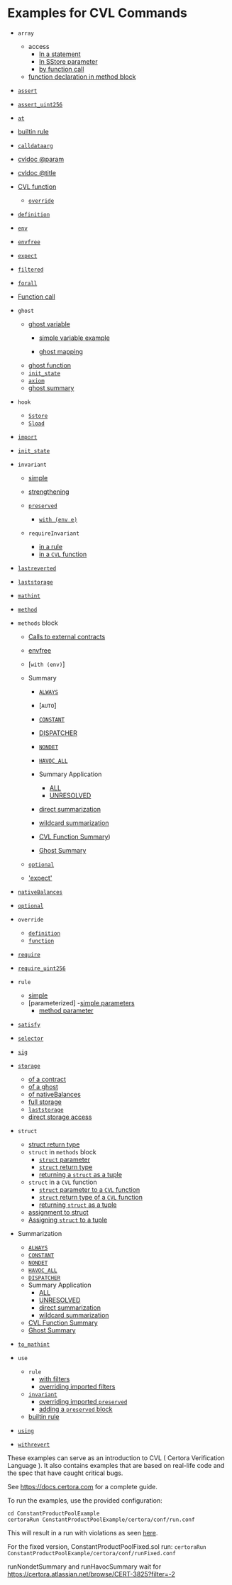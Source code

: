 # Examples for CVL Commands

- `array`
   - access
      - [In a statement](https://github.com/Certora/Examples/blob/14668d39a6ddc67af349bc5b82f73db73349ef18/CVLByExample/structs/BankAccounts/certora/specs/Bank.spec#L87)
      - [In SStore parameter](https://github.com/Certora/Examples/blob/14668d39a6ddc67af349bc5b82f73db73349ef18/CVLByExample/structs/BankAccounts/certora/specs/Bank.spec#L146)
      - [by function call](https://github.com/Certora/Examples/blob/14668d39a6ddc67af349bc5b82f73db73349ef18/CVLByExample/structs/BankAccounts/certora/specs/Bank.spec#L76)
   - [function declaration in method block](https://github.com/Certora/Examples/blob/14668d39a6ddc67af349bc5b82f73db73349ef18/CVLByExample/structs/BankAccounts/certora/specs/Bank.spec#L20C5-L20C74)
- [`assert`](https://github.com/Certora/Examples/blob/14668d39a6ddc67af349bc5b82f73db73349ef18/CVLByExample/ConstantProductPool/certora/spec/ConstantProductPool.spec#L75)

- [`assert_uint256`](https://github.com/Certora/Examples/blob/be09cf32c55e39f5f5aa8cba1431f9e519b52365/CVLByExample/ERC20/certora/specs/ERC20Fixed.spec#L189)

- [`at`](https://github.com/Certora/Examples/blob/14668d39a6ddc67af349bc5b82f73db73349ef18/CVLByExample/storage/certora/specs/storage.spec#L114)

- [builtin rule](https://github.com/Certora/Examples/blob/14668d39a6ddc67af349bc5b82f73db73349ef18/CVLByExample/ReadOnlyReentrancy/certora/spec/ReadOnlyReentrancy.spec#L1)

- [`calldataarg`](https://github.com/Certora/Examples/blob/14668d39a6ddc67af349bc5b82f73db73349ef18/CVLByExample/ERC20/certora/specs/ERC20Fixed.spec#L120)

- [cvldoc @param](https://github.com/Certora/Examples/blob/14668d39a6ddc67af349bc5b82f73db73349ef18/CVLByExample/structs/BankAccounts/certora/specs/Bank.spec#L43)
- [cvldoc @title](https://github.com/Certora/Examples/blob/14668d39a6ddc67af349bc5b82f73db73349ef18/CVLByExample/NativeBalances/certora/specs/Auction.spec#L11)

- [CVL function](https://github.com/Certora/Examples/blob/14668d39a6ddc67af349bc5b82f73db73349ef18/CVLByExample/LiquidityPool/certora/specs/pool.spec#L24)
    - [`override`](https://github.com/Certora/Examples/blob/be09cf32c55e39f5f5aa8cba1431f9e519b52365/CVLByExample/import/certora/specs/sub.spec#L38)

- [`definition`](https://github.com/Certora/Examples/blob/be09cf32c55e39f5f5aa8cba1431f9e519b52365/CVLByExample/import/certora/specs/base.spec#L22)

- [`env`](https://github.com/Certora/Examples/blob/14668d39a6ddc67af349bc5b82f73db73349ef18/CVLByExample/ERC20/certora/specs/ERC20Fixed.spec#L20)

- [`envfree`](https://github.com/Certora/Examples/blob/14668d39a6ddc67af349bc5b82f73db73349ef18/CVLByExample/ERC20/certora/specs/ERC20Fixed.spec#L8)

- [`expect`](https://github.com/Certora/Examples/blob/bf3255766c28068eea2d0513edb8daca7bcaa206/CVLByExample/function-summary/multi-contract/certora/specs/spec_with_summary.spec#L6)

- [`filtered`](https://github.com/Certora/Examples/blob/14668d39a6ddc67af349bc5b82f73db73349ef18/CVLByExample/Reentrancy/certora/spec/Reentrancy.spec#L29C9-L29C9)

- [`forall`](https://github.com/Certora/Examples/blob/14668d39a6ddc67af349bc5b82f73db73349ef18/CVLByExample/QuantifierExamples/DoublyLinkedList/certora/spec/dll-linkedcorrectly.spec#L13)

- [Function call](https://github.com/Certora/Examples/blob/14668d39a6ddc67af349bc5b82f73db73349ef18/CVLByExample/ERC20/certora/specs/ERC20Fixed.spec#L122)

- `ghost`
   - [ghost variable](https://docs.certora.com/en/latest/docs/confluence/anatomy/definitions.html?highlight=ghost#basic-definitions)
      - [simple variable example](https://github.com/Certora/Examples/blob/14668d39a6ddc67af349bc5b82f73db73349ef18/CVLByExample/ERC20/certora/specs/ERC20.spec#L113)

      - [ghost mapping](https://github.com/Certora/Examples/blob/14668d39a6ddc67af349bc5b82f73db73349ef18/CVLByExample/structs/BankAccounts/certora/specs/Bank.spec#L117)
   - [ghost function](https://github.com/Certora/Examples/blob/14668d39a6ddc67af349bc5b82f73db73349ef18/CVLByExample/QuantifierExamples/DoublyLinkedList/certora/spec/dll-linkedcorrectly.spec#L24)
   - [`init_state`](https://github.com/Certora/Examples/blob/14668d39a6ddc67af349bc5b82f73db73349ef18/CVLByExample/ConstantProductPool/certora/spec/ConstantProductPool.spec#L207)
   - [`axiom`](https://github.com/Certora/Examples/blob/14668d39a6ddc67af349bc5b82f73db73349ef18/CVLByExample/structs/BankAccounts/certora/specs/Bank.spec#L119)
   - [ghost summary](https://github.com/Certora/Examples/blob/7a13d19cb450effac1b937115ca7b20c23f1ab74/CVLByExample/function-summary/ghost-summary/certora/specs/WithGhostSummary.spec#L3)

- `hook`
   - [`Sstore`](https://github.com/Certora/Examples/blob/14668d39a6ddc67af349bc5b82f73db73349ef18/CVLByExample/ERC20/certora/specs/ERC20.spec#L117)
   - [`Sload`](https://github.com/Certora/Examples/blob/14668d39a6ddc67af349bc5b82f73db73349ef18/CVLByExample/structs/BankAccounts/certora/specs/Bank.spec#L141)

- [`import`](https://github.com/Certora/Examples/blob/be09cf32c55e39f5f5aa8cba1431f9e519b52365/CVLByExample/import/certora/specs/sub.spec#L1)

- [`init_state`](https://github.com/Certora/Examples/blob/14668d39a6ddc67af349bc5b82f73db73349ef18/CVLByExample/ConstantProductPool/certora/spec/ConstantProductPool.spec#L207)

- `invariant`
   - [simple](https://github.com/Certora/Examples/blob/14668d39a6ddc67af349bc5b82f73db73349ef18/CVLByExample/BallGame/certora/specs/BallGameCorrect.spec#L7)
    - [strengthening](https://github.com/Certora/Examples/blob/14668d39a6ddc67af349bc5b82f73db73349ef18/CVLByExample/BallGame/certora/specs/BallGameCorrect.spec#L7)
    - [`preserved`](https://github.com/Certora/Examples/blob/14668d39a6ddc67af349bc5b82f73db73349ef18/CVLByExample/ERC20/certora/specs/ERC20.spec#L128)
      - [`with (env e)`](https://github.com/Certora/Examples/blob/14668d39a6ddc67af349bc5b82f73db73349ef18/CVLByExample/ERC20/certora/specs/ERC20.spec#L128)

    - `requireInvariant`
        - [in a rule](https://github.com/Certora/Examples/blob/14668d39a6ddc67af349bc5b82f73db73349ef18/CVLByExample/ConstantProductPool/certora/spec/ConstantProductPool.spec#L178)
        - [in a `CVL` function](https://github.com/Certora/Examples/blob/14668d39a6ddc67af349bc5b82f73db73349ef18/CVLByExample/LiquidityPool/certora/specs/pool.spec#L27)

- [`lastreverted`](https://github.com/Certora/Examples/blob/14668d39a6ddc67af349bc5b82f73db73349ef18/CVLByExample/ERC20/certora/specs/ERC20.spec#L49)

- [`laststorage`](https://github.com/Certora/Examples/blob/14668d39a6ddc67af349bc5b82f73db73349ef18/CVLByExample/storage/certora/specs/storage.spec#L28)

- [`mathint`](https://github.com/Certora/Examples/blob/14668d39a6ddc67af349bc5b82f73db73349ef18/CVLByExample/ERC20/certora/specs/ERC20Fixed.spec#L23C5-L23C12)

- [`method`](https://github.com/Certora/Examples/blob/14668d39a6ddc67af349bc5b82f73db73349ef18/CVLByExample/ERC20/certora/specs/ERC20Fixed.spec#L83)

- `methods` block 
    - [Calls to external contracts](https://github.com/Certora/Examples/blob/14668d39a6ddc67af349bc5b82f73db73349ef18/CVLByExample/ConstantProductPool/certora/spec/ConstantProductPool.spec#L29)
    - [envfree](https://github.com/Certora/Examples/blob/14668d39a6ddc67af349bc5b82f73db73349ef18/CVLByExample/ConstantProductPool/certora/spec/ConstantProductPool.spec#L19C50-L19C57)
    - [`with (env)`]
    - Summary
        - [`ALWAYS`](https://github.com/Certora/Examples/blob/8d58ba44af0b22cc8f7703542c248cd225d26ccc/CVLByExample/function-summary/multi-contract/certora/specs/spec_with_summary.spec#L22)
        - [`AUTO`]
        - [`CONSTANT`](https://github.com/Certora/Examples/blob/8136b977cfe2fbf8e9e7ab0d74896cc62403fdb8/CVLByExample/function-summary/simple/certora/specs/ConstantVSNondet.spec#L5)
        - [DISPATCHER](https://github.com/Certora/Examples/blob/631ba01b47f126dad8d1c067dd2277fb58bf616b/CVLByExample/ConstantProductPool/certora/spec/ConstantProductPool.spec#L36C4-L36C4)

        - [`NONDET`](https://github.com/Certora/Examples/blob/bf3255766c28068eea2d0513edb8daca7bcaa206/CVLByExample/function-summary/with-side-effects/certora/specs/HavocAllVSNondet.spec#L5)
        - [`HAVOC_ALL`](https://github.com/Certora/Examples/blob/bf3255766c28068eea2d0513edb8daca7bcaa206/CVLByExample/function-summary/with-side-effects/certora/specs/HavocAllVSNondet.spec#L3)
        - Summary Application
            - [ALL](https://github.com/Certora/Examples/blob/8d58ba44af0b22cc8f7703542c248cd225d26ccc/CVLByExample/function-summary/multi-contract/certora/specs/spec_with_summary.spec#L23)
            - [UNRESOLVED](https://github.com/Certora/Examples/blob/752bb111907f7aa538c81672aa960d932ffca1f5/CVLByExample/function-summary/Library/DirectSummary/certora/specs/AllDirect.spec#L27)
        - [direct summarization](https://github.com/Certora/Examples/blob/752bb111907f7aa538c81672aa960d932ffca1f5/CVLByExample/function-summary/Library/DirectSummary/certora/specs/AllDirect.spec#L6)
        - [wildcard summarization](https://github.com/Certora/Examples/blob/752bb111907f7aa538c81672aa960d932ffca1f5/CVLByExample/function-summary/Library/DirectSummary/certora/specs/AllDirect.spec#L27)
        - [CVL Function Summary](https://github.com/Certora/Examples/blob/bf3255766c28068eea2d0513edb8daca7bcaa206/CVLByExample/function-summary/multi-contract/certora/specs/spec_with_summary.spec#L6))
        - [Ghost Summary](https://github.com/Certora/Examples/blob/7a13d19cb450effac1b937115ca7b20c23f1ab74/CVLByExample/function-summary/ghost-summary/certora/specs/WithGhostSummary.spec#L3)
        
    - [`optional`](https://github.com/Certora/Examples/blob/2b5dabe83d8fae7292ce7c2b59e89a24fd2bcbdc/CVLByExample/optional/certora/specs/Base.spec#L5)
    - ['expect'](https://github.com/Certora/Examples/blob/bf3255766c28068eea2d0513edb8daca7bcaa206/CVLByExample/function-summary/multi-contract/certora/specs/spec_with_summary.spec#L6)

- [`nativeBalances`](https://github.com/Certora/Examples/blob/14668d39a6ddc67af349bc5b82f73db73349ef18/CVLByExample/NativeBalances/certora/specs/Auction.spec#L24)

- [`optional`](https://github.com/Certora/Examples/blob/2b5dabe83d8fae7292ce7c2b59e89a24fd2bcbdc/CVLByExample/optional/certora/specs/Base.spec#L5)
- `override`
   - [`definition`](https://github.com/Certora/Examples/blob/be09cf32c55e39f5f5aa8cba1431f9e519b52365/CVLByExample/import/certora/specs/sub.spec#L36)
   - [`function`](https://github.com/Certora/Examples/blob/be09cf32c55e39f5f5aa8cba1431f9e519b52365/CVLByExample/import/certora/specs/sub.spec#L38)

- [`require`](https://github.com/Certora/Examples/blob/14668d39a6ddc67af349bc5b82f73db73349ef18/CVLByExample/ConstantProductPool/certora/spec/ConstantProductPool.spec#L44)

- [`require_uint256`](https://github.com/Certora/Examples/blob/14668d39a6ddc67af349bc5b82f73db73349ef18/CVLByExample/ERC20/certora/specs/ERC20.spec#L166)

- `rule`
   - [simple](https://github.com/Certora/Examples/blob/14668d39a6ddc67af349bc5b82f73db73349ef18/CVLByExample/LiquidityPool/certora/specs/pool.spec#L54)
   - [parameterized]
      -[simple parameters](https://github.com/Certora/Examples/blob/14668d39a6ddc67af349bc5b82f73db73349ef18/CVLByExample/LiquidityPool/certora/specs/pool.spec#L24)
      - [method parameter](https://github.com/Certora/Examples/blob/14668d39a6ddc67af349bc5b82f73db73349ef18/CVLByExample/structs/BankAccounts/certora/specs/Bank.spec#L94)

- [`satisfy`](https://github.com/Certora/Examples/blob/14668d39a6ddc67af349bc5b82f73db73349ef18/CVLByExample/ConstantProductPool/certora/spec/ConstantProductPool.spec#L243)

- [`selector`](https://github.com/Certora/Examples/blob/14668d39a6ddc67af349bc5b82f73db73349ef18/CVLByExample/ERC20/certora/specs/ERC20Fixed.spec#L92)

- [`sig`](https://github.com/Certora/Examples/blob/14668d39a6ddc67af349bc5b82f73db73349ef18/CVLByExample/ERC20/certora/specs/ERC20Fixed.spec#L92)

- [`storage`](https://github.com/Certora/Examples/blob/14668d39a6ddc67af349bc5b82f73db73349ef18/CVLByExample/storage/certora/specs/storage.spec#L28)
    - [of a contract](https://github.com/Certora/Examples/blob/14668d39a6ddc67af349bc5b82f73db73349ef18/CVLByExample/storage/certora/specs/storage.spec#L87)
    - [of a ghost](https://github.com/Certora/Examples/blob/14668d39a6ddc67af349bc5b82f73db73349ef18/CVLByExample/storage/certora/specs/storage.spec#L149)
    - [of nativeBalances](https://github.com/Certora/Examples/blob/14668d39a6ddc67af349bc5b82f73db73349ef18/CVLByExample/storage/certora/specs/storage.spec#L117)
    - [full storage](https://github.com/Certora/Examples/blob/14668d39a6ddc67af349bc5b82f73db73349ef18/CVLByExample/storage/certora/specs/storage.spec#L107)
    - [`laststorage`](https://github.com/Certora/Examples/blob/14668d39a6ddc67af349bc5b82f73db73349ef18/CVLByExample/storage/certora/specs/storage.spec#L28)
    - [direct storage access](https://github.com/Certora/Examples/blob/e28367462ee52f31e5ac84bad7fa26cf6b808cdc/CVLByExample/structs/BankAccounts/certora/specs/Bank.spec#L48)

- `struct`
   - [struct return type](https://github.com/Certora/Examples/blob/14668d39a6ddc67af349bc5b82f73db73349ef18/CVLByExample/structs/BankAccounts/certora/specs/Bank.spec#L46)
   - `struct` in `methods` block
      - [`struct` parameter](https://github.com/Certora/Examples/blob/14668d39a6ddc67af349bc5b82f73db73349ef18/CVLByExample/structs/BankAccounts/certora/specs/Bank.spec#L22)
      - [`struct` return type](https://github.com/Certora/Examples/blob/14668d39a6ddc67af349bc5b82f73db73349ef18/CVLByExample/structs/BankAccounts/certora/specs/Bank.spec#L18)
      - [returning a `struct` as a tuple](https://github.com/Certora/Examples/blob/14668d39a6ddc67af349bc5b82f73db73349ef18/CVLByExample/structs/BankAccounts/certora/specs/Bank.spec#L20)
   - `struct` in a `CVL` function
      - [`struct` parameter to a `CVL` function](https://github.com/Certora/Examples/blob/14668d39a6ddc67af349bc5b82f73db73349ef18/CVLByExample/structs/BankAccounts/certora/specs/Bank.spec#L35)
      - [`struct` return type of a `CVL` function](https://github.com/Certora/Examples/blob/14668d39a6ddc67af349bc5b82f73db73349ef18/CVLByExample/structs/BankAccounts/certora/specs/Bank.spec#L46)
      - [returning `struct` as a tuple](https://github.com/Certora/Examples/blob/14668d39a6ddc67af349bc5b82f73db73349ef18/CVLByExample/structs/BankAccounts/certora/specs/Bank.spec#L52)
   - [assignment to struct](https://github.com/Certora/Examples/blob/14668d39a6ddc67af349bc5b82f73db73349ef18/CVLByExample/structs/BankAccounts/certora/specs/Bank.spec#L97)
   - [Assigning `struct` to a tuple](https://github.com/Certora/Examples/blob/14668d39a6ddc67af349bc5b82f73db73349ef18/CVLByExample/structs/BankAccounts/certora/specs/Bank.spec#L76)

- Summarization
   - [`ALWAYS`](https://github.com/Certora/Examples/blob/8d58ba44af0b22cc8f7703542c248cd225d26ccc/CVLByExample/function-summary/multi-contract/certora/specs/spec_with_summary.spec#L22) 
   - [`CONSTANT`](https://github.com/Certora/Examples/blob/8136b977cfe2fbf8e9e7ab0d74896cc62403fdb8/CVLByExample/function-summary/simple/certora/specs/ConstantVSNondet.spec#L5)
   - [`NONDET`](https://github.com/Certora/Examples/blob/bf3255766c28068eea2d0513edb8daca7bcaa206/CVLByExample/function-summary/with-side-effects/certora/specs/HavocAllVSNondet.spec#L5)
   - [`HAVOC_ALL`](https://github.com/Certora/Examples/blob/8d58ba44af0b22cc8f7703542c248cd225d26ccc/CVLByExample/function-summary/with-side-effects/certora/specs/HavocAllVSNondet.spec#L3)
   - [`DISPATCHER`](https://github.com/Certora/Examples/blob/631ba01b47f126dad8d1c067dd2277fb58bf616b/CVLByExample/ConstantProductPool/certora/spec/ConstantProductPool.spec#L36C4-L36C4)
   - Summary Application
      - [ALL](https://github.com/Certora/Examples/blob/8d58ba44af0b22cc8f7703542c248cd225d26ccc/CVLByExample/function-summary/multi-contract/certora/specs/spec_with_summary.spec#L23)
      - [UNRESOLVED](https://github.com/Certora/Examples/blob/752bb111907f7aa538c81672aa960d932ffca1f5/CVLByExample/function-summary/Library/DirectSummary/certora/specs/AllDirect.spec#L27)
      - [direct summarization](https://github.com/Certora/Examples/blob/752bb111907f7aa538c81672aa960d932ffca1f5/CVLByExample/function-summary/Library/DirectSummary/certora/specs/AllDirect.spec#L6)
      - [wildcard summarization](https://github.com/Certora/Examples/blob/752bb111907f7aa538c81672aa960d932ffca1f5/CVLByExample/function-summary/Library/DirectSummary/certora/specs/AllDirect.spec#L27)
   - [CVL Function Summary](https://github.com/Certora/Examples/blob/8d58ba44af0b22cc8f7703542c248cd225d26ccc/CVLByExample/function-summary/multi-contract/certora/specs/spec_with_summary.spec#L6)
   - [Ghost Summary](https://github.com/Certora/Examples/blob/7a13d19cb450effac1b937115ca7b20c23f1ab74/CVLByExample/function-summary/ghost-summary/certora/specs/WithGhostSummary.spec#L3)


- [`to_mathint`](https://github.com/Certora/Examples/blob/14668d39a6ddc67af349bc5b82f73db73349ef18/CVLByExample/ConstantProductPool/certora/spec/ConstantProductPool.spec#L45C66-L45C76)

- `use`
   - `rule`
      - [with filters](https://github.com/Certora/Examples/blob/be09cf32c55e39f5f5aa8cba1431f9e519b52365/CVLByExample/import/certora/specs/sub.spec#L3)
      - [overriding imported filters](https://github.com/Certora/Examples/blob/be09cf32c55e39f5f5aa8cba1431f9e519b52365/CVLByExample/import/certora/specs/sub.spec#L3)
   - [`invariant`](https://github.com/Certora/Examples/blob/be09cf32c55e39f5f5aa8cba1431f9e519b52365/CVLByExample/import/certora/specs/sub.spec#L8)
      - [overriding imported `preserved`](https://github.com/Certora/Examples/blob/be09cf32c55e39f5f5aa8cba1431f9e519b52365/CVLByExample/import/certora/specs/sub.spec#L10)
      - [adding a `preserved` block](https://github.com/Certora/Examples/blob/be09cf32c55e39f5f5aa8cba1431f9e519b52365/CVLByExample/import/certora/specs/sub.spec#L14)
   - [builtin rule](https://github.com/Certora/Examples/blob/14668d39a6ddc67af349bc5b82f73db73349ef18/CVLByExample/ReadOnlyReentrancy/certora/spec/ReadOnlyReentrancy.spec#L1)

- [`using`](https://github.com/Certora/Examples/blob/14668d39a6ddc67af349bc5b82f73db73349ef18/CVLByExample/LiquidityPool/certora/specs/pool_link.spec#L14)

- [`withrevert`](https://github.com/Certora/Examples/blob/14668d39a6ddc67af349bc5b82f73db73349ef18/CVLByExample/storage/certora/specs/storage.spec#L45C19-L45C19)


These examples can serve as an introduction to CVL ( Certora Verification Language ).
It also contains examples that are based on real-life code and the spec that have caught critical bugs.

See https://docs.certora.com for a complete guide. 


To run the examples, use the provided configuration: 
```
cd ConstantProductPoolExample 
certoraRun ConstantProductPoolExample/certora/conf/run.conf 
```

This will result in a run with violations as seen [here](https://prover.certora.com/output/40726/b2c63e002e864e9d94b6ee03bf49cef0?anonymousKey=b8b428b78410796d656109f8f2b6436202e139f5).

For the fixed version, ConstantProductPoolFixed.sol run:
```certoraRun ConstantProductPoolExample/certora/conf/runFixed.conf```

runNondetSummary and runHavocSummary wait for https://certora.atlassian.net/browse/CERT-3825?filter=-2
